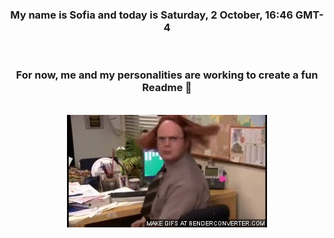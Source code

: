 


<div align="center">
<h3 >My name is Sofia and today is Saturday, 2 October, 16:46 GMT-4</h3><br>
<h3 >For now, me and my personalities are working to create a fun Readme 👋
</h3><br>
<img src='img/dwight.gif' alt='working...'/>
</div>
